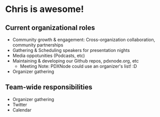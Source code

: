 # Chris is awesome!

## Current organizational roles
* Community growth & engagement: Cross-organization collaboration, community partnerships
* Gathering & Scheduling speakers for presentation nights
* Media oppotunities (Podcasts, etc)
* Maintaining & developing our Github repos, pdxnode.org, etc
  * Meeting Note: PDXNode could use an organizer's list! :D
* Organizer gathering

## Team-wide responsibilities
* Organizer gathering
* Twitter
* Calendar
